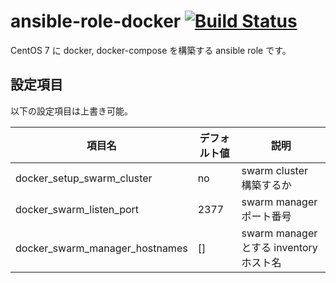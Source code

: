 # ansible-role-docker [![Build Status](https://travis-ci.org/izumimatsuo/ansible-role-docker.svg?branch=master)](https://travis-ci.org/izumimatsuo/ansible-role-docker)

CentOS 7 に docker, docker-compose を構築する ansible role です。

## 設定項目

以下の設定項目は上書き可能。

| 項目名                         | デフォルト値| 説明                                    |
| ------------------------------ | ----------- | --------------------------------------- |
| docker_setup_swarm_cluster     | no          | swarm cluster 構築するか                |
| docker_swarm_listen_port       | 2377        | swarm manager ポート番号                |
| docker_swarm_manager_hostnames | []          | swarm manager とする inventory ホスト名 |
